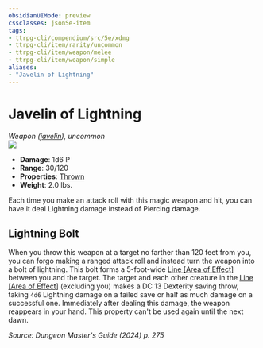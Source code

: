 ```yaml
---
obsidianUIMode: preview
cssclasses: json5e-item
tags:
- ttrpg-cli/compendium/src/5e/xdmg
- ttrpg-cli/item/rarity/uncommon
- ttrpg-cli/item/weapon/melee
- ttrpg-cli/item/weapon/simple
aliases: 
- "Javelin of Lightning"
---
```

# Javelin of Lightning
*Weapon ([javelin](3-Mechanics/CLI/items/javelin-xphb.md)), uncommon*  
![](3-Mechanics/CLI/items/img/javelin-of-lightning.webp#right)

- **Damage**: 1d6 P
- **Range**: 30/120
- **Properties**: [Thrown](3-Mechanics/CLI/rules/item-properties.md#Thrown)
- **Weight**: 2.0 lbs.

Each time you make an attack roll with this magic weapon and hit, you can have it deal Lightning damage instead of Piercing damage.

## Lightning Bolt

When you throw this weapon at a target no farther than 120 feet from you, you can forgo making a ranged attack roll and instead turn the weapon into a bolt of lightning. This bolt forms a 5-foot-wide [Line [Area of Effect]](3-Mechanics/CLI/rules/variant-rules/line-area-of-effect-xphb.md) between you and the target. The target and each other creature in the [Line [Area of Effect]](3-Mechanics/CLI/rules/variant-rules/line-area-of-effect-xphb.md) (excluding you) makes a DC 13 Dexterity saving throw, taking `4d6` Lightning damage on a failed save or half as much damage on a successful one. Immediately after dealing this damage, the weapon reappears in your hand. This property can't be used again until the next dawn.

*Source: Dungeon Master's Guide (2024) p. 275*